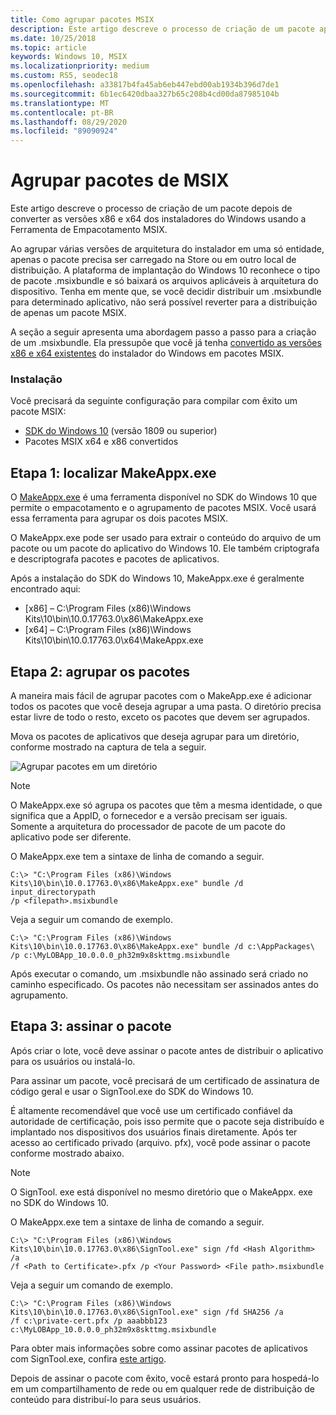 ```yaml
---
title: Como agrupar pacotes MSIX
description: Este artigo descreve o processo de criação de um pacote após a conversão de versões x86 e x64 de seus instaladores de aplicativo usando a ferramenta de empacotamento MSIX.
ms.date: 10/25/2018
ms.topic: article
keywords: Windows 10, MSIX
ms.localizationpriority: medium
ms.custom: RS5, seodec18
ms.openlocfilehash: a33817b4fa45ab6eb447ebd00ab1934b396d7de1
ms.sourcegitcommit: 6b1ec6420dbaa327b65c208b4cd00da87985104b
ms.translationtype: MT
ms.contentlocale: pt-BR
ms.lasthandoff: 08/29/2020
ms.locfileid: "89090924"
---
```

# <a name="bundle-msix-packages"></a>Agrupar pacotes de MSIX

Este artigo descreve o processo de criação de um pacote depois de converter as versões x86 e x64 dos instaladores do Windows usando a Ferramenta de Empacotamento MSIX. 

Ao agrupar várias versões de arquitetura do instalador em uma só entidade, apenas o pacote precisa ser carregado na Store ou em outro local de distribuição. A plataforma de implantação do Windows 10 reconhece o tipo de pacote .msixbundle e só baixará os arquivos aplicáveis à arquitetura do dispositivo. Tenha em mente que, se você decidir distribuir um .msixbundle para determinado aplicativo, não será possível reverter para a distribuição de apenas um pacote MSIX. 

A seção a seguir apresenta uma abordagem passo a passo para a criação de um .msixbundle. Ela pressupõe que você já tenha [convertido as versões x86 e x64 existentes](https://docs.microsoft.com/windows/msix/tool-best-practices) do instalador do Windows em pacotes MSIX. 

### <a name="setup"></a>Instalação

Você precisará da seguinte configuração para compilar com êxito um pacote MSIX:

- [SDK do Windows 10](https://developer.microsoft.com/windows/downloads/windows-10-sdk) (versão 1809 ou superior)
- Pacotes MSIX x64 e x86 convertidos

## <a name="step-1-find-makeappxexe"></a>Etapa 1: localizar MakeAppx.exe

O [MakeAppx.exe](/windows/desktop/appxpkg/make-appx-package--makeappx-exe-) é uma ferramenta disponível no SDK do Windows 10 que permite o empacotamento e o agrupamento de pacotes MSIX. Você usará essa ferramenta para agrupar os dois pacotes MSIX.

O MakeAppx.exe pode ser usado para extrair o conteúdo do arquivo de um pacote ou um pacote do aplicativo do Windows 10. Ele também criptografa e descriptografa pacotes e pacotes de aplicativos.

Após a instalação do SDK do Windows 10, MakeAppx.exe é geralmente encontrado aqui:

- [x86] – C:\Program Files (x86)\Windows Kits\10\bin\10.0.17763.0\x86\MakeAppx.exe
- [x64] – C:\Program Files (x86)\Windows Kits\10\bin\10.0.17763.0\x64\MakeAppx.exe

## <a name="step-2-bundle-the-packages"></a>Etapa 2: agrupar os pacotes

A maneira mais fácil de agrupar pacotes com o MakeApp.exe é adicionar todos os pacotes que você deseja agrupar a uma pasta. O diretório precisa estar livre de todo o resto, exceto os pacotes que devem ser agrupados.

Mova os pacotes de aplicativos que deseja agrupar para um diretório, conforme mostrado na captura de tela a seguir.

![Agrupar pacotes em um diretório](images/bundle-pic1.png)

>[!NOTE]
> O MakeAppx.exe só agrupa os pacotes que têm a mesma identidade, o que significa que a AppID, o fornecedor e a versão precisam ser iguais. Somente a arquitetura do processador de pacote de um pacote do aplicativo pode ser diferente.

O MakeAppx.exe tem a sintaxe de linha de comando a seguir.

```Command Prompt
C:\> "C:\Program Files (x86)\Windows Kits\10\bin\10.0.17763.0\x86\MakeAppx.exe" bundle /d input_directorypath 
/p <filepath>.msixbundle
```

Veja a seguir um comando de exemplo.

```
C:\> "C:\Program Files (x86)\Windows Kits\10\bin\10.0.17763.0\x86\MakeAppx.exe" bundle /d c:\AppPackages\ 
/p c:\MyLOBApp_10.0.0.0_ph32m9x8skttmg.msixbundle
```

Após executar o comando, um .msixbundle não assinado será criado no caminho especificado. Os pacotes não necessitam ser assinados antes do agrupamento.  

## <a name="step-3-sign-the-bundle"></a>Etapa 3: assinar o pacote

Após criar o lote, você deve assinar o pacote antes de distribuir o aplicativo para os usuários ou instalá-lo. 

Para assinar um pacote, você precisará de um certificado de assinatura de código geral e usar o SignTool.exe do SDK do Windows 10. 

É altamente recomendável que você use um certificado confiável da autoridade de certificação, pois isso permite que o pacote seja distribuído e implantado nos dispositivos dos usuários finais diretamente. Após ter acesso ao certificado privado (arquivo. pfx), você pode assinar o pacote conforme mostrado abaixo.

>[!NOTE]
> O SignTool. exe está disponível no mesmo diretório que o MakeAppx. exe no SDK do Windows 10. 

O MakeAppx.exe tem a sintaxe de linha de comando a seguir.

```Command Prompt
C:\> "C:\Program Files (x86)\Windows Kits\10\bin\10.0.17763.0\x86\SignTool.exe" sign /fd <Hash Algorithm> /a 
/f <Path to Certificate>.pfx /p <Your Password> <File path>.msixbundle
```

Veja a seguir um comando de exemplo.

```
C:\> "C:\Program Files (x86)\Windows Kits\10\bin\10.0.17763.0\x86\SignTool.exe" sign /fd SHA256 /a 
/f c:\private-cert.pfx /p aaabbb123 c:\MyLOBApp_10.0.0.0_ph32m9x8skttmg.msixbundle
```

Para obter mais informações sobre como assinar pacotes de aplicativos com SignTool.exe, confira [este artigo](../package/sign-app-package-using-signtool.md). 

Depois de assinar o pacote com êxito, você estará pronto para hospedá-lo em um compartilhamento de rede ou em qualquer rede de distribuição de conteúdo para distribuí-lo para seus usuários.